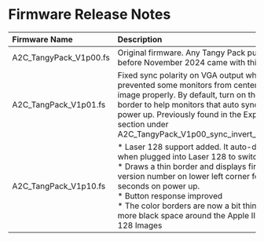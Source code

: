# Firmware Release Notes

| Firmware Name | Description
|:---|:---|
|A2C_TangyPack_V1p00.fs | Original firmware.  Any Tangy Pack purchased before November 2024 came with this version.|
|A2C_TangPack_V1p01.fs | Fixed sync polarity on VGA output which prevented some monitors from centering the image properly.  By default, turn on the white border to help monitors that auto sync on power up.  Previously found in the Experimental section under A2C_TangyPack_V1p00_sync_invert_exp_WB.fs
|A2C_TangPack_V1p10.fs | * Laser 128 support added.  It auto-detects when plugged into Laser 128 to switch mode<br/> * Draws a thin border and displays firmware version number on lower left corner for ~10 seconds on power up.<br/> * Button response improved <br/> * The color borders are now a bit thinner with more black space around the Apple IIC/Laser 128 Images|

